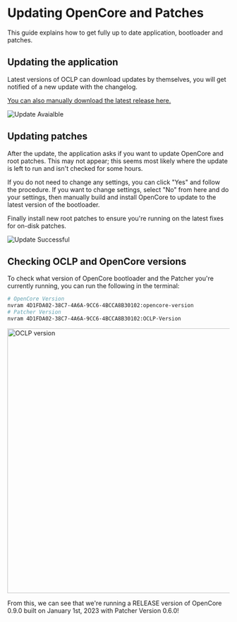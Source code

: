 # Updating OpenCore and Patches

This guide explains how to get fully up to date application, bootloader and patches.

## Updating the application

Latest versions of OCLP can download updates by themselves, you will get notified of a new update with the changelog.

[You can also manually download the latest release here.](https://github.com/dortania/OpenCore-Legacy-Patcher/releases)


<div align="left">
             <img src="./images/OCLP_Update_Available.png" alt="Update Avaialble" />
</div>


## Updating patches

After the update, the application asks if you want to update OpenCore and root patches. This may not appear; this seems most likely where the update is left to run and isn't checked for some hours.

If you do not need to change any settings, you can click "Yes" and follow the procedure. If you want to change settings, select "No" from here and do your settings, then manually build and install OpenCore to update to the latest version of the bootloader.

Finally install new root patches to ensure you're running on the latest fixes for on-disk patches. 


<div align="left">
             <img src="./images/OCLP_Update_Successful.png" alt="Update Successful" />
</div>

## Checking OCLP and OpenCore versions

To check what version of OpenCore bootloader and the Patcher you're currently running, you can run the following in the terminal:

```bash
# OpenCore Version
nvram 4D1FDA02-38C7-4A6A-9CC6-4BCCA8B30102:opencore-version
# Patcher Version
nvram 4D1FDA02-38C7-4A6A-9CC6-4BCCA8B30102:OCLP-Version
```

<div align="left">
             <img src="./images/oclp-version.png" alt="OCLP version" width="600" />
</div>

From this, we can see that we're running a RELEASE version of OpenCore 0.9.0 built on January 1st, 2023 with Patcher Version 0.6.0!
